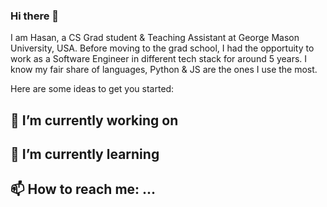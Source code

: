 <!--
**hasanmansur/hasanmansur** is a ✨ _special_ ✨ repository because its `README.md` (this file) appears on your GitHub profile.
-->

### Hi there  👋
I am Hasan, a CS Grad student & Teaching Assistant at George Mason University, USA. Before moving to the grad school, I had the opportuity to work as a Software Engineer in different tech stack for around 5 years. I know my fair share of languages, Python & JS are the ones I use the most.

Here are some ideas to get you started:

## 🔭 I’m currently working on

## 🌱 I’m currently learning

## 📫 How to reach me: ...

<!--
- 👯 I’m looking to collaborate on ...
- 🤔 I’m looking for help with ...
- 💬 Ask me about ...
- 😄 Pronouns: ...
- ⚡ Fun fact: ...
-->
